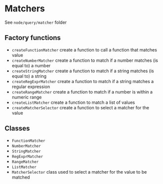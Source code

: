# Matchers

See `node/query/matcher` folder

## Factory functions

* `createFunctionMatcher` create a function to call a function that matches value
* `createNumberMatcher` create a function to match if a number matches (is equal to) a number
* `createStringMatcher` create a function to match if a string matches (is equal to) a string
* `createRegExprMatcher` create a function to match if a string matches a regular expression
* `createRangeMatcher` create a function to match if a number is within a numeric range
* `createListMatcher` create a function to match a list of values
* `createMatcherSelector` create a function to select a matcher for the value

## Classes

* `FunctionMatcher`
* `NumberMatcher`
* `StringMatcher`
* `RegExprMatcher`
* `RangeMatcher`
* `ListMatcher`
* `MatcherSelector` class used to select a matcher for the value to be matched
